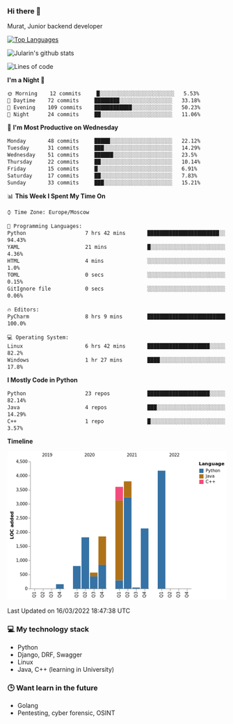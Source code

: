### Hi there 👋

Murat, Junior backend developer

[![Top Languages](https://github-readme-stats.vercel.app/api/top-langs/?username=Jularin&layout=compact)]()

![Jularin's github stats](https://github-readme-stats.vercel.app/api?username=Jularin&show_icons=true&include_all_commits=true&count_private=true)

<!--START_SECTION:waka-->
![Lines of code](https://img.shields.io/badge/From%20Hello%20World%20I%27ve%20Written-19%20Thousand%20lines%20of%20code-blue)

**I'm a Night 🦉** 

```text
🌞 Morning    12 commits     █░░░░░░░░░░░░░░░░░░░░░░░░   5.53% 
🌆 Daytime    72 commits     ████████░░░░░░░░░░░░░░░░░   33.18% 
🌃 Evening    109 commits    ████████████░░░░░░░░░░░░░   50.23% 
🌙 Night      24 commits     ██░░░░░░░░░░░░░░░░░░░░░░░   11.06%

```
📅 **I'm Most Productive on Wednesday** 

```text
Monday       48 commits     █████░░░░░░░░░░░░░░░░░░░░   22.12% 
Tuesday      31 commits     ███░░░░░░░░░░░░░░░░░░░░░░   14.29% 
Wednesday    51 commits     ██████░░░░░░░░░░░░░░░░░░░   23.5% 
Thursday     22 commits     ██░░░░░░░░░░░░░░░░░░░░░░░   10.14% 
Friday       15 commits     █░░░░░░░░░░░░░░░░░░░░░░░░   6.91% 
Saturday     17 commits     ██░░░░░░░░░░░░░░░░░░░░░░░   7.83% 
Sunday       33 commits     ███░░░░░░░░░░░░░░░░░░░░░░   15.21%

```


📊 **This Week I Spent My Time On** 

```text
⌚︎ Time Zone: Europe/Moscow

💬 Programming Languages: 
Python                   7 hrs 42 mins       ███████████████████████░░   94.43% 
YAML                     21 mins             █░░░░░░░░░░░░░░░░░░░░░░░░   4.36% 
HTML                     4 mins              ░░░░░░░░░░░░░░░░░░░░░░░░░   1.0% 
TOML                     0 secs              ░░░░░░░░░░░░░░░░░░░░░░░░░   0.15% 
GitIgnore file           0 secs              ░░░░░░░░░░░░░░░░░░░░░░░░░   0.06%

🔥 Editors: 
PyCharm                  8 hrs 9 mins        █████████████████████████   100.0%

💻 Operating System: 
Linux                    6 hrs 42 mins       ████████████████████░░░░░   82.2% 
Windows                  1 hr 27 mins        ████░░░░░░░░░░░░░░░░░░░░░   17.8%

```

**I Mostly Code in Python** 

```text
Python                   23 repos            ████████████████████░░░░░   82.14% 
Java                     4 repos             ███░░░░░░░░░░░░░░░░░░░░░░   14.29% 
C++                      1 repo              █░░░░░░░░░░░░░░░░░░░░░░░░   3.57%

```


**Timeline**

![Chart not found](https://raw.githubusercontent.com/Jularin/Jularin/main/charts/bar_graph.png) 


 Last Updated on 16/03/2022 18:47:38 UTC
<!--END_SECTION:waka-->

### 💻 My technology stack
 - Python
 - Django, DRF, Swagger
 - Linux 
 - Java, C++ (learning in University)

### 🕒 Want learn in the future
 - Golang
 - Pentesting, cyber forensic, OSINT
